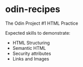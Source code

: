 # odin-recipes
The Odin Project #1
HTML Practice

Expected skills to demonstrate:
- HTML Structuring
- Semantic HTML
- Security attributes
- Links and Images
